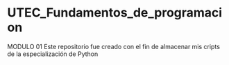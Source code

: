 # UTEC_Fundamentos_de_programacion
MODULO 01
Este repositorio fue creado con el fin de almacenar mis cripts de la especialización de Python
